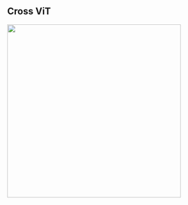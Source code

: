 ## Cross ViT

<img src="https://github.com/lucidrains/vit-pytorch/blob/main/images/cross_vit.png" width="400px"></img>
